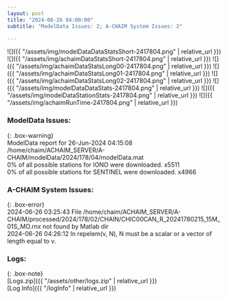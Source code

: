 ```yaml
---
layout: post
title: "2024-06-26 04:00:00"
subtitle: "ModelData Issues: 2; A-CHAIM System Issues: 2"

---
```


![]({{ "/assets/img/modelDataDataStatsShort-2417804.png" | relative_url }})
![]({{ "/assets/img/achaimDataStatsShort-2417804.png" | relative_url }})
![]({{ "/assets/img/achaimDataStatsLong00-2417804.png" | relative_url }})
![]({{ "/assets/img/achaimDataStatsLong01-2417804.png" | relative_url }})
![]({{ "/assets/img/achaimDataStatsLong02-2417804.png" | relative_url }})
![]({{ "/assets/img/modelDataDataStats-2417804.png" | relative_url }})
![]({{ "/assets/img/modelDataStationStats-2417804.png" | relative_url }})
![]({{ "/assets/img/achaimRunTime-2417804.png" | relative_url }})


### ModelData Issues:  
  
{: .box-warning}  
 ModelData report for 26-Jun-2024 04:15:08   
 /home/chaim/ACHAIM_SERVER/A-CHAIM/modelData/2024/178/04/modelData.mat   
 0% of all possible stations for IONO were downloaded. x5511   
 0% of all possible stations for SENTINEL were downloaded. x4966   
  
### A-CHAIM System Issues:  
  
{: .box-error}  
2024-06-26 03:25:43 File /home/chaim/ACHAIM_SERVER/A-CHAIM/processed/2024/178/02/CHAIN/CHIC00CAN_R_20241780215_15M_01S_MO.rnx not found by Matlab dir  
2024-06-26 04:26:12 In repelem(v, N), N must be a scalar or a vector of length equal to v.  

### Logs:  
  
{: .box-note}  
[Logs.zip]({{ "/assets/other/logs.zip" | relative_url }})  
[Log Info]({{ "/logInfo" | relative_url }})  
